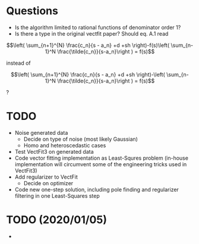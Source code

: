 # Questions

* Is the algorithm limited to rational functions of denominator order 1?
* Is there a type in the original vectfit paper? Should eq. A.1 read

$$\left( \sum_{n+1}^{N} \frac{c_n}{s - a_n} +d +sh \right)-f(s)\left( \sum_{n-1}^N \frac{\tilde{c_n}}{s-a_n}\right ) = f(s)$$

instead of 

$$\left( \sum_{n+1}^{N} \frac{c_n}{s - a_n} +d +sh \right)-\left( \sum_{n-1}^N \frac{\tilde{c_n}}{s-a_n}\right ) = f(s)$$

?

# TODO

* Noise generated data
    * Decide on type of noise (most likely Gaussian)
    * Homo and heteroscedastic cases
* Test VectFit3 on generated data
* Code vector fitting implementation as Least-Squres problem (in-house implementation will circumvent some of the engineering tricks used in VectFit3)
* Add regularizer to VectFit
    * Decide on optimizer
* Code new one-step solution, including pole finding and regularizer filtering in one Least-Squares step

# TODO (2020/01/05)

* 
